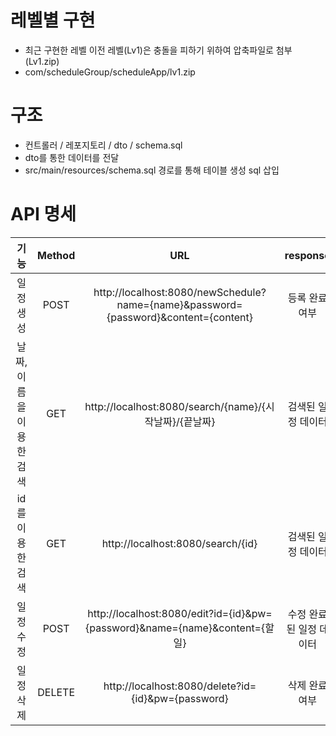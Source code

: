 # 레벨별 구현
- 최근 구현한 레벨 이전 레벨(Lv1)은 충돌을 피하기 위하여 압축파일로 첨부 (Lv1.zip)
- com/scheduleGroup/scheduleApp/lv1.zip

# 구조
- 컨트롤러 / 레포지토리 / dto / schema.sql
- dto를 통한 데이터를 전달
- src/main/resources/schema.sql 경로를 통해 테이블 생성 sql 삽입

# API 명세
| 기능 | Method | URL | response | 상태코드 |
| :-: | :-: | :-: | :-: | :-: |
| 일정 생성 | POST | http://localhost:8080/newSchedule?name={name}&password={password}&content={content}| 등록 완료 여부 | 200: 정상 조회 |
| 날짜, 이름을 이용한 검색 | GET | http://localhost:8080/search/{name}/{시작날짜}/{끝날짜}| 검색된 일정 데이터 | 200: 정상 조회 |
| id를 이용한 검색 | GET | http://localhost:8080/search/{id} | 검색된 일정 데이터 | 200: 정상 조회 |
| 일정 수정 | POST | http://localhost:8080/edit?id={id}&pw={password}&name={name}&content={할일} | 수정 완료된 일정 데이터 | 200: 정상 조회 |
| 일정 삭제 | DELETE | http://localhost:8080/delete?id={id}&pw={password} | 삭제 완료 여부 | 200: 정상 조회 |

